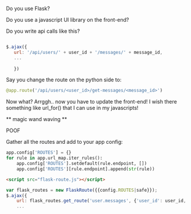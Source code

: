 Do you use Flask?

Do you use a javascript UI library on the front-end?

Do you write api calls like this?

```javascript

$.ajax({
   url: '/api/users/' + user_id + '/messages/' + message_id,
   ...
   
   })
```

Say you change the route on the python side to:
```python
@app.route('/api/users/<user_id>/get-messages/<message_id>')
```
Now what?  Arrggh.. now you have to update the front-end!  I wish there something like url_for() that I can use in my javascripts!

** magic wand waving **

POOF

Gather all the routes and add to your app config:
```python
app.config['ROUTES'] = {}
for rule in app.url_map.iter_rules():
    app.config['ROUTES'].setdefault(rule.endpoint, [])
    app.config['ROUTES'][rule.endpoint].append(str(rule))
```

```html
<script src="flask-route.js"></script>
```

```javascript
var flask_routes = new FlaskRoute({{config.ROUTES|safe}});
$.ajax({
    url: flask_routes.get_route('user.messages', {'user_id': user_id, 'message_id': message_id}),
    ...
```
